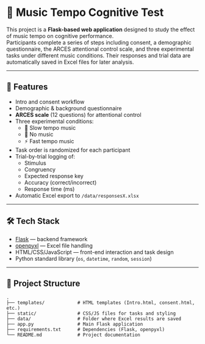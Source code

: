 # 🎵 Music Tempo Cognitive Test

This project is a **Flask-based web application** designed to study the effect of music tempo on cognitive performance.  
Participants complete a series of steps including consent, a demographic questionnaire, the ARCES attentional control scale, and three experimental tasks under different music conditions. Their responses and trial data are automatically saved in Excel files for later analysis.  

---

## 🚀 Features

- Intro and consent workflow  
- Demographic & background questionnaire  
- **ARCES scale** (12 questions) for attentional control  
- Three experimental conditions:  
  - 🐢 Slow tempo music  
  - 🚫 No music  
  - ⚡ Fast tempo music  
- Task order is randomized for each participant  
- Trial-by-trial logging of:  
  - Stimulus  
  - Congruency  
  - Expected response key  
  - Accuracy (correct/incorrect)  
  - Response time (ms)  
- Automatic Excel export to `/data/responsesX.xlsx`  

---

## 🛠 Tech Stack

- [Flask](https://flask.palletsprojects.com/) — backend framework  
- [openpyxl](https://openpyxl.readthedocs.io/) — Excel file handling  
- HTML/CSS/JavaScript — front-end interaction and task design  
- Python standard library (`os`, `datetime`, `random`, `session`)  

---

## 📂 Project Structure

```plaintext
.
├── templates/            # HTML templates (Intro.html, consent.html, etc.)
├── static/               # CSS/JS files for tasks and styling
├── data/                 # Folder where Excel results are saved
├── app.py                # Main Flask application
├── requirements.txt      # Dependencies (Flask, openpyxl)
└── README.md             # Project documentation
